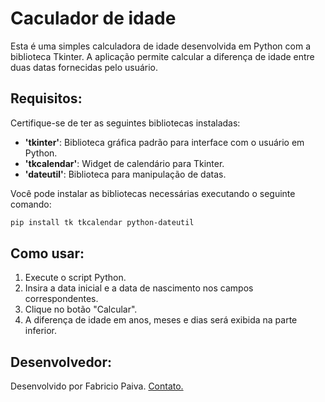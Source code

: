 
# Caculador de idade

Esta é uma simples calculadora de idade desenvolvida em Python com a biblioteca Tkinter. A aplicação permite calcular a diferença de idade entre duas datas fornecidas pelo usuário.

## Requisitos:

Certifique-se de ter as seguintes bibliotecas instaladas:

- **'tkinter'**: Biblioteca gráfica padrão para interface com o usuário em Python.
- **'tkcalendar'**: Widget de calendário para Tkinter.
- **'dateutil'**: Biblioteca para manipulação de datas.

Você pode instalar as bibliotecas necessárias executando o seguinte comando:

```bash
pip install tk tkcalendar python-dateutil
```
## Como usar:

1. Execute o script Python.
2. Insira a data inicial e a data de nascimento nos campos correspondentes.
3. Clique no botão "Calcular".
4. A diferença de idade em anos, meses e dias será exibida na parte inferior.

## Desenvolvedor:

Desenvolvido por Fabricio Paiva. [Contato.](mailto:cdpaiva24530@gmail.com)
